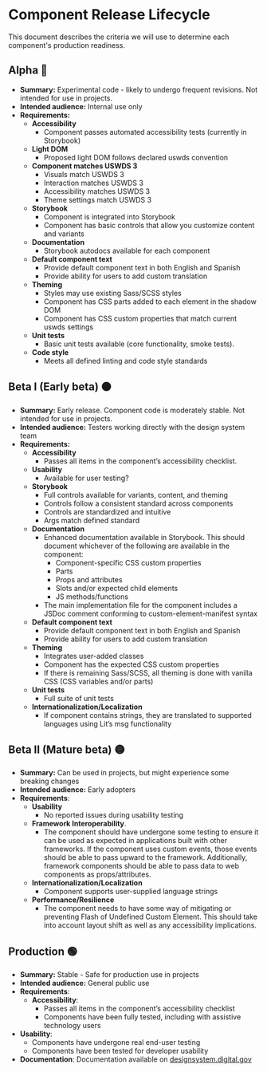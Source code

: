 # Component Release Lifecycle

This document describes the criteria we will use to determine each component's production readiness.

## Alpha 🔴

- **Summary:** Experimental code - likely to undergo frequent revisions. Not intended for use in projects.
- **Intended audience:** Internal use only
- **Requirements:**
  - **Accessibility**
    - Component passes automated accessibility tests (currently in Storybook)
  - **Light DOM**
    - Proposed light DOM follows declared uswds convention
  - **Component matches USWDS 3**
    - Visuals match USWDS 3
    - Interaction matches USWDS 3
    - Accessibility matches USWDS 3
    - Theme settings match USWDS 3
  - **Storybook**
    - Component is integrated into Storybook
    - Component has basic controls that allow you customize content and variants
  - **Documentation**
    - Storybook autodocs available for each component
  - **Default component text**
    - Provide default component text in both English and Spanish
    - Provide ability for users to add custom translation
  - **Theming**
    - Styles may use existing Sass/SCSS styles
    - Component has CSS parts added to each element in the shadow DOM
    - Component has CSS custom properties that match current uswds settings
  - **Unit tests**
    - Basic unit tests available (core functionality, smoke tests).
  - **Code style**
    - Meets all defined linting and code style standards

## Beta I (Early beta) 🟠

- **Summary:** Early release. Component code is moderately stable. Not intended for use in projects.
- **Intended audience:** Testers working directly with the design system team
- **Requirements:**
  - **Accessibility**
    - Passes all items in the component’s accessibility checklist.
  - **Usability**
    - Available for user testing?
  - **Storybook**
    - Full controls available for variants, content, and theming
    - Controls follow a consistent standard across components
    - Controls are standardized and intuitive
    - Args match defined standard
  - **Documentation**
    - Enhanced documentation available in Storybook. This should document whichever of the following are available in the component:
      - Component-specific CSS custom properties
      - Parts
      - Props and attributes
      - Slots and/or expected child elements
      - JS methods/functions
    - The main implementation file for the component includes a JSDoc comment conforming to custom-element-manifest syntax
  - **Default component text**
    - Provide default component text in both English and Spanish
    - Provide ability for users to add custom translation
  - **Theming**
    - Integrates user-added classes
    - Component has the expected CSS custom properties
    - If there is remaining Sass/SCSS, all theming is done with vanilla CSS (CSS variables and/or parts)
  - **Unit tests**
    - Full suite of unit tests
  - **Internationalization/Localization**
    - If component contains strings, they are translated to supported languages using Lit’s msg functionality

## Beta II (Mature beta) 🟡

- **Summary:** Can be used in projects, but might experience some breaking changes
- **Intended audience:** Early adopters
- **Requirements**:
  - **Usability**
    - No reported issues during usability testing
  - **Framework Interoperability**.
    - The component should have undergone some testing to ensure it can be used as expected in applications built with other frameworks. If the component uses custom events, those events should be able to pass upward to the framework. Additionally, framework components should be able to pass data to web components as props/attributes.
  - **Internationalization/Localization**
    - Component supports user-supplied language strings
  - **Performance/Resilience**
    - The component needs to have some way of mitigating or preventing Flash of Undefined Custom Element. This should take into account layout shift as well as any accessibility implications.

## Production 🟢

- **Summary:** Stable - Safe for production use in projects
- **Intended audience:** General public use
- **Requirements**:
  - **Accessibility**:
    - Passes all items in the component’s accessibility checklist
    - Components have been fully tested, including with assistive technology users
- **Usability**:
  - Components have undergone real end-user testing
  - Components have been tested for developer usability
- **Documentation**: Documentation available on [designsystem.digital.gov](https://designsystem.digital.gov)
